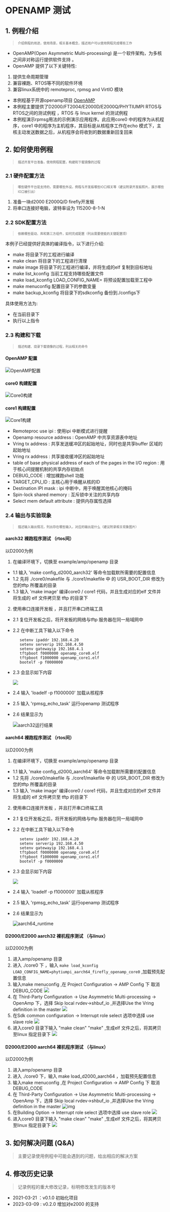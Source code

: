 # OPENAMP 测试

## 1. 例程介绍

> <font size="1">介绍例程的用途，使用场景，相关基本概念，描述用户可以使用例程完成哪些工作 </font><br />

- OpenAMP(Open Asymmetric Multi-processing) 是一个软件架构，为多核之间非对称运行提供软件支持 。
- OpenAMP 提供了以下关键特性:

1. 提供生命周期管理
2. 兼容裸跑、RTOS等不同的软件环境
3. 兼容linux系统中的 remoteproc, rpmsg and VirtIO 模块

- 本例程基于开源openamp项目
  [OpenAMP](https://github.com/OpenAMP/open-amp.git)
- 本例程主要提供了D2000/FT2004/E2000D/E2000Q/PHYTIUMPI RTOS与RTOS之间的测试例程 ，RTOS 与 linux kernel 的测试例程
- 本例程演示rpmsg用法的示例演示应用程序。此应用core0 中的程序为从机程序，core1 中的程序为主机程序，其目标是从核程序工作在echo 模式下，主核主动发送数据之后，从机程序会将收到的数据重新回复回来

## 2. 如何使用例程

> <font size="1">描述开发平台准备，使用例程配置，构建和下载镜像的过程 </font><br />

### 2.1 硬件配置方法

> <font size="1">哪些硬件平台是支持的，需要哪些外设，例程与开发板哪些IO口相关等（建议附录开发板照片，展示哪些IO口被引出）</font><br />

1. 准备一块d2000 E2000Q/D firefly开发板
2. 将串口连接好电脑，波特率设为 115200-8-1-N

### 2.2 SDK配置方法

> <font size="1">依赖哪些驱动、库和第三方组件，如何完成配置（列出需要使能的关键配置项）</font><br />

本例子已经提供好具体的编译指令，以下进行介绍:
- make 将目录下的工程进行编译
- make clean  将目录下的工程进行清理
- make image   将目录下的工程进行编译，并将生成的elf 复制到目标地址
- make list_kconfig 当前工程支持哪些配置文件
- make load_kconfig LOAD_CONFIG_NAME=<kconfig configuration files>  将预设配置加载至工程中
- make menuconfig   配置目录下的参数变量
- make backup_kconfig 将目录下的sdkconfig 备份到./configs下

具体使用方法为:
- 在当前目录下
- 执行以上指令

### 2.3 构建和下载

> <font size="1">描述构建、烧录下载镜像的过程，列出相关的命令 </font><br />

#### OpenAMP 配置

![OpenAMP配置](./figs/OpenAmpConfig.png)

#### core0 构建配置

![Core0构建](figs/Core0_BUILD_.png)

#### core1 构建配置

![Core1构建](figs/Core1_BUILD_.png)

- Remoteproc use ipi       : 使用ipi 中断模式进行提醒
- Openamp resource address : OpenAMP 中共享资源表中地址
- Vring tx address         : 共享发送缓冲区的起始地址，同时也是共享buffer 区域的起始地址
- Vring rx address         : 共享接收缓冲区的起始地址
- table of base physical address of each of the pages in the I/O region : 用于核心间提醒机制的共享内存初始点
- DEBUG_CODE                         : 增加裸跑shell 功能
- TARGET_CPU_ID : 主核心用于唤醒从核的ID
- Destination IPI mask               : ipi 中断中，用于唤醒其他核心的掩码
- Spin-lock shared memory            : 互斥锁中关注的共享内存
- Select mem default attribute       : 提供内存属性选择

### 2.4 输出与实验现象

> <font size="1">描述输入输出情况，列出存在哪些输入，对应的输出是什么（建议附录相关现象图片）</font><br />

#### aarch32 裸跑程序测试 （rtos间）
以D2000为例
1. 在编译环境下，切换至 example/amp/openamp 目录
- 1.1 输入 'make config_d2000_aarch32' 等命令加载默所需要的配置信息
- 1.2 先将 ./core0/makefile 与 ./core1/makefile 中 的 USR_BOOT_DIR 修改为您的tftp 所覆盖的目录
- 1.3 输入 'make image' 编译core0 / core1 代码，并且生成对应的elf 文件并将生成的 elf 文件拷贝至 tftp 的目录下
2. 使用串口连接开发板 ，并且打开串口终端工具
- 2.1 复位开发板之后，将开发板的网络与tftp 服务器在同一局域网中
- 2.2 在中断工具下输入以下命令

   ```
      setenv ipaddr 192.168.4.20    
      setenv serverip 192.168.4.50   
      setenv gatewayip 192.168.4.1  
      tftpboot f0000000 openamp_core0.elf  
      tftpboot f1000000 openamp_core1.elf  
      bootelf -p f0000000          
   ```

- 2.3 会显示如下内容

   ![](./figs/d2000_aarch32_openamp_startup.png)

- 2.4 输入 'loadelf -p f1000000' 加载从核程序
- 2.5 输入 'rpmsg_echo_task' 运行openamp 测试程序
- 2.6 结果显示为

   ![aarch32运行结果](figs/aarch32_runtime.png)

#### aarch64 裸跑程序测试 （rtos间）
以D2000为例
1. 在编译环境下，切换至 example/amp/openamp 目录
- 1.1 输入 'make config_d2000_aarch64' 等命令加载默所需要的配置信息
- 1.2 先将 ./core0/makefile 与 ./core1/makefile 中 的 USR_BOOT_DIR 修改为您的tftp 所覆盖的目录
- 1.3 输入 'make image' 编译core0 / core1 代码，并且生成对应的elf 文件并将生成的 elf 文件拷贝至 tftp 的目录下
2. 使用串口连接开发板 ，并且打开串口终端工具
- 2.1 复位开发板之后，将开发板的网络与tftp 服务器在同一局域网中
- 2.2 在中断工具下输入以下命令

   ```
      setenv ipaddr 192.168.4.20    
      setenv serverip 192.168.4.50   
      setenv gatewayip 192.168.4.1  
      tftpboot f0000000 openamp_core0.elf  
      tftpboot f1000000 openamp_core1.elf  
      bootelf -p f0000000          
   ```

- 2.3 会显示如下内容

   ![](./figs/d2000_aarch64_openamp_startup.png)

- 2.4 输入 'loadelf -p f1000000' 加载从核程序
- 2.5 输入 'rpmsg_echo_task' 运行openamp 测试程序
- 2.6 结果显示为

   ![aarch64_runtime](figs/aarch64_runtime.png)

#### D2000/E2000 aarch32 裸机程序测试 （与linux）
以D2000为例
1. 进入amp/openamp 目录
2. 进入 ./core0 下 ，输入 `make load_kconfig LOAD_CONFIG_NAME=phytiumpi_aarch64_firefly_openamp_core0` ,加载预先配置信息
3. 输入make menuconfig  ,在 Project Configuration → AMP Config 下 取消 DEBUG_CODE
   ![](./figs/freertos_openamp_d2000_config.png)
4. 在 Third-Party Configuration → Use Asymmetric Multi-processing → OpenAmp 下，选择 Skip local rvdev->shbuf_io ,并选择Use the Vring definition in the master
   ![](./figs/freertos_openamp_d2000_aarch32_ampconfig.png)
5. 在Sdk common configuration → Interrupt role select  选项中选择 use slave role
   ![](./figs/interrupt_set.png)
6. 进入core0 目录下输入 "make clean"  "make" ,生成elf 文件之后，将其拷贝至linux 指定目录下
   ![](./figs/d2000_linux_reasult.png)

#### D2000/E2000 aarch64 裸机程序测试 （与linux）
以D2000为例
1. 进入amp/openamp 目录
2. 进入 ./core0 下，输入 make load_d2000_aarch64 ，加载预先配置信息
3. 输入make menuconfig  ,在 Project Configuration → AMP Config 下 取消 DEBUG_CODE
4. 在 Third-Party Configuration → Use Asymmetric Multi-processing → OpenAmp 下，选择 Skip local rvdev->shbuf_io ,并选择Use the Vring definition in the master
   ![img](./figs/freertos_openamp_d2000_aarch32_ampconfig.png)
5. 在Building Option → Interrupt role select  选项中选择 use slave role
   ![](./figs/interrupt_set.png)
6. 进入core0 目录下输入 "make clean"  "make" ,生成elf 文件之后，将其拷贝至linux 指定目录下
   ![](./figs/d2000_linux_reasult.png)

## 3. 如何解决问题 (Q&A)
> 主要记录使用例程中可能会遇到的问题，给出相应的解决方案

## 4. 修改历史记录
> 记录例程的重大修改记录，标明修改发生的版本号

- 2021-03-21 ：v0.1.0 初始化项目
- 2023-03-09 : v0.2.0 增加对e2000 的支持
